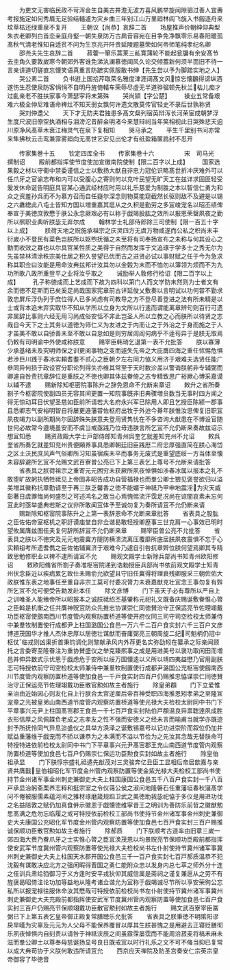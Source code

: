 <!-- { "loadSidebar": true } -->
　　为吏文无害临民政不苛浑金生自美古井澹无波方喜风鹏举旋闻隙驷过善人宜夀考报施定如何秀眉无足验结轖遽为灾乡曲三年别江山万里廻林闾飞旐入书劔逐舟来坟草枯还绿重泉不复开
　　王朝议【尚恭】哀辞二首
　　场屋推声价朝绅仰典型朱衣老卿列白首恋亲庭舟壑一朝失泉防万古扄音容宛在目争免净飘零乐易春阳暖孤髙秋气清老惟知自适贫不问为生京兆开阡贵延陵题墓荣如何帝师笔纯孝纪名卿
　　邵尧夫先生哀辞二首
　　菽藿一箪乐蒿莱三畆寛蒲轮不能起瓮牖有余安髙节去圭角久要敦嵗寒今朝郊外客谁免涕汍澜慕徳闻风久论交倾葢新何须半靣旧不待一言亲讲道切磋直忘懐笑语真重言防蹠实佩服敢书绅【先生尝以予为脚踏实地之人】
　　哭公素二首
　　负书逰上国拾芹取荣名雅度津涯阔髙文风惊忘懐飜得谤纵酒遂伤生忍使泉防客悁悁不自明丹旌倚輤车荣辱尽虚无半道骅骝顿先秋兰枯儿痴才过齓亲老不胜扶家事今萧瑟寜将未第殊
　　哭尚頴【字公楚】
　　操业五常备艰难六极全仲尼难语命禆灶不知天弱女飘何许遗文散莫传官轻史不录后世孰称贤
　　哭刘仲邍父
　　天下才无防夫君独患多髙文粲列宿英辩泻长河荣宦成朝梦浮生度尺波旧僚空执酒相与泪滂沱昔醉金明渚今来慧辩祠当年笑相视此日哭殊悲天逈川原净风髙草木衰江梅灵气在泉下复相知
　　哭马承之
　　平生千里别书问亦常来隼拂秋云击鸾兼霏雾廻向无髙世艺安见出伦才有纸盈箱箧扃封不忍开












　　传家集巻十五
　　钦定四库全书
　　传家集巻十六　　　　　宋　司马光　撰制诏
　　殿前都指挥使节度使加宣徽南院使制【限二百字以上成】
　　国家选果毅之材以守衞中禁委谨信之士以敷扬大猷自非忠力冠伦识略髙世折冲厌难外可以任爪牙之官谕志布和内可以受腹心之寄则何以克叶民望无旷天工在兹详求固匪轻受爰发休命诞告明庭具官某心通武经材应时用以礼乐慈爱为制胜之本以智信仁勇为和众之资羞孙呉而不为慕方召而自任嶷尔深念则物莫能窥截然长驱则敌不及避是以锡之六纛緫此八屯士皆知方国以増重嘉其扈从之久积是勤劳之多冝峻宠名以昭丕绩俾奉宣于美徳庶敦懋于肤公永念厥艰必有以称于戯竭股肱之效所以报恩荣罄夙夜之勤所以熈职业典听朕毖无弃尔成
　　翰林学士礼部侍郎除三司使制【限一百五十字以上成】
　　朕荷天地之贶施承祖宗之庆灵四方无虞万物咸遂而公私之积尚未丰衍嵗小不登民有菜色岂朕所以妪煦抚循之未至将有司奉扬宣布之未称与何其设心之勤而收效之寡也以尔具官某性质之美得于自然而发挥于文追琢于学多士之秀无尔为先虽禁林清涂秩宗美仕居之积久誉望已优而古之进贤必试以事财赋之任于今为急求称其职佥曰汝能是用命汝典兹邦计汝其勿以金糓为末而不恤勿以簿领为烦而不为九功所歌八政所重登平之业将汝乎取之
　　诫励举人敦修行检诏【限二百字以上成】
　　孔子称徳成而上艺成而下故为四科以第门人而文学防末然则为士者文有余而徳不足斯而已矣奚足尚哉国家宪章前古详延俊乂敷奏以言明试以功何甞不勤求敦忠屏斥浮伪列于庶位得人已多尚虑有司教导之方不登尽善登进之法有所未精是以士或背本追末弃实取华不知从学所以立身为文所以行逺而谓能离章辨句则百行可遗非属辞比事则六经无用习尚成俗安恬不非此岂圣人所以立教之心而朕所以待贤之志哉自今天下之士其务以道徳为师仁义为友进之于内而让之于外治之于身而施之于人才虽美不敢以自骄善未至不敢以自怠如是则穷居闾阎何病乎不逹苟异于是朕无取焉仍敕有司明谕中外使咸称朕意
　　赐宰臣韩琦乞退第一表不允批答
　　朕以寡薄少承基绪未及究明师保之训更阅事物之变而遽失先帝之大庇膺四海之重任怵惕危惧若渉巨川践于春冰实頼耆耋不贰心之臣朝夕左右同力恊义用济于艰难夫选贤任能广叅同异何损于政设官分职论列得失亦维其常至于天时数沴盖以警诲朕躬非专辅弼而卿遽自咎责抗章辞位是重朕之不徳也卿其体兹眷倚之志专精致思广裕厥心博采嘉谟以辅不逮
　　赐新除知枢密院事陈升之辞免恩命不允断来章诏
　　敕升之省所奏劄子今枢密院使副四员无容其间更置一知院事旣非旧典骤増贠数当无事时四方闻之得无惊动耳目伏望圣慈如臣前所请若大名府永兴军已除用人即且乞授臣陈颍一郡事且悉卿志气安裕明智自将屡更邉藩甞佐枢府出牧于外迨今朞年朕惟汝思俾复旧职冝夙夜竭力以副所期尚尔固辞殊失朕意夫登用贤隽忧在不多咨询大猷患在不博设官随世何必故常今邉境虽安而不虞当戒亟践乃位毋违朕言所乞冝不允仍断来奏故兹诏示想冝知悉
　　赐资政殿大学士戸部侍郎知青州呉奎乞就差知兖州不允诏
　　敕呉奎省所奏乞就差知兖州贵便頥养事具悉卿朝廷旧臣践厯二府忠厚强直简在朕心海岱之区土沃民庶风声气俗卿所习知虽宿疾未平而事务无废式是重望底绥一方当体至懐未容辞避所乞冝不允赐文武百寮曽公亮已下上第三表乞上尊号不允断来请批答
　　省表具之朕荷祖宗之重寄元元困穷未获厥所夙夜悼惧如渉春冰属以报本之礼不敢堕旷故躬执牺牲祗见上帝固非昭告成功自营福禄也而羣公卿士猥见褒誉欲归以溢美増其徽称抗章勤请至于再三朕乏馨香之徳不能媚于神祗乃甲申地震淫为灾天威彰著日虞罪悔尚何盛烈之可述鸿名之敢当心焉愧惕流汗霑足况尚在谅闇哀素未忘何冝此时亟举盛典若斯之议非所敢闻冝体予至诚勿复为奏所请冝不允仍断来请
　　赐新除知枢宻院事陈升之上第一表辞恩命不允断来章批答
　　省表具之股肱之臣佐佑帝室枢机之职訏谟庙堂自非佥谐曷敢轻授卿歴事三世克肩一心事效已明时望攸属膺兹图任夫复何辞所辞冝不允仍断来章
　　赐宰臣曽公亮不允批答
　　省表具之朕以不徳灾及元元地震冀方隄防横溃流离压覆靡所底居朕夙夜震惧不忘于心实頼祖考所遗耆儁之臣佐佑辅翼济于艰难今乃遽自引咎抗章辤位朕何望焉卿其专精致思勉修职业以禆不逮所请冝不允
　　赐观文殿学士新除兵部尚书知青州欧阳修诏
　　敕欧阳脩省所劄子奏准枢宻院递到诰勅授臣兵部尚书依前观文殿学士知青州伏念臣近以疾病累乞致仕未赐俞允欲望且守旧任冀得将理衰残卿服采三朝佐佑大政朕惟东表之地事任至重自非宗工莫可付委况膂力未衰嘉猷克壮冝念王事勿复有辤所乞冝不允可便受告勅发赴本任
　　除文彦博
　　门下虽天子必有尊所以严自上之训唯圣人能飨帝所以昭报本之诚朕祗绍丕基肇称元祀礼文既备庆赐诞敷眷惟心膂之臣斡是机衡之任共膺神贶冝防众先推忠协谋崇仁同徳賛治守正保运亮节佐理翊戴功臣枢宻使劔南西川节度管内观察防置桥道等使开府仪同三司守司空检校太师兼侍中兼羣牧制置使行成都尹上柱国潞国公食邑一万六千二百户食实封六千三百户文彦博道茂国华才推人杰体忠厚以居徳壮谋猷而奋庸弼亮三朝周旋二纪司魁柄仍冠中枢仗临戎则凶渠折首秉钧调化则黎献承风内外荐更名实弥劭矧在纂承之际亲闻顾托之言委寄至隆眷注为重协賛盛仪之举克臻熈事之成是用进美号以褒功取闲田而増邑并伸异数式示优恩于戯虑危于安所以绥万国懐逺以义所以靖四夷益懋乃官用副朕志可特授依前守司空检校太师兼侍中兼羣牧制置使行成都尹潞国公充枢宻使劔南西川节度管内观察防置桥道等使加食邑一千戸食实封四百户仍赐推忠恊谋崇仁同徳賛治守正保运亮节佐理翊戴功臣散官勲如故主者施行
　　除皇弟頵
　　门下立爱惟亲治由近始因心则友化自上行朕合太宫逆厘后帝百神受职四海推恩矧孝弟之至隆冝宠章之光被皇弟山南西道节度管内观察防置桥道等使光禄大夫检校太尉同中书门下平章事兴元尹上柱国髙宻郡王食邑一千七百戸食实封陆伯戸頵温良异禀聦逹夙成胜衣形信厚之风佩韘负老成之志孝友之性不强而安徳义之经未言而喻甫当就学亦既迹封予所抚怜同气异息迨盛仪之具举方涣泽之诞敷锡嘉号以记功进崇阶而叙位仍加井赋益重藩维于戯宠而不骄以谦恭为之本满而不溢以节俭为之先汝其念哉无替朕命可特授特进依前检校太尉同中书门下平章事兴元尹髙宻郡王充山南西道节度管内观察防置桥道等使加食邑七百户仍赐崇仁保运功臣勲食实封如故主者施行
　　除皇伯祖承显
　　门下朕惇宗盛礼祗遹先猷茂对三灵骏奔亿丑臣工显相后帝居歆嘉与亲贤共膺戬皇伯祖昭化军节度金州管内观察防置等使金紫光禄大夫检校工部尚书使持节金州诸军事金州刺史兼御史大夫上柱国康国公食邑五千八百户食实封一千八百戸承显治躬斋栗养志粹和挺宗室之令仪蔼公侯之淑问地隆磐石任重藩垣春秋寖髙学问不倦被服儒素蕴河间之雅材琢磨箴规蹈卫武之美徳助我毖祀恊于多仪是用进功伐之名益陪敦之赋仍加真食倂示徽恩于戯懐徳维寜昔王之明训为善防乐前哲之徽猷勉思髙满之危勿忘临履之戒可特授依前检校工部尚书使持节金州诸军事金州刺史兼御史大夫康国公充昭化军节度金州管内观察防置等使加食邑七百戸食实封三百户赐推诚保顺功臣散官勲如故主者施行
　　除郝质
　　门下朕顺考古道率由旧章三嵗一郊四海大赉乃眷爪牙之士实惟心膂之臣冝涣茂恩以均景贶亮节保顺功臣殿前都指挥使安武军节度冀州管内观察防置等使光禄大夫检校尚书左仆射使持节冀州诸军事冀州刺史兼御史大夫上柱国天水郡开国公食邑三千一百户食实封七百戸郝质温恭不犯沈毅有谋敢决应北方之强闲暇得晋国之勇仁能附众忠以发身内总七萃之师外分十连之任训兵肃给驺御习于义方逢时安平戎狄仰其威信属是斋祠之谨复兼扈从之劳不有旌襃曷昭倚注论功加等益地从隆考诸佥谐允为冝称于戯竭诚尽节所以享安荣徇公忘私所以报宠禄往服休命汝其懋哉可特授依前检校尚书左仆射使持节冀州诸军事冀州刺史兼御史大夫充殿前都指挥使安武军节度冀州管内观察防置等使加食邑七百户食实封三百户仍赐亮节保顺翊戴功臣散官勲封如故主者施行
　　赐文武百寮宰臣冨弼已下上第五表乞皇帝御正殿复常膳聴乐允批答
　　省表具之朕秉徳不明隂阳谬戾旱暵为灾辜及元元为人父母不能保养覆冒以厚其生朕甚愧之是用避去正寝贬膳彻乐夙夜悼惧内自刻责以请咎于神祗浃辰之间虽霡霂屡霑而不能周洽菽麦将槁禾麻未滋而羣公卿士以尊奉母慈诞扬显号良日既戒冝以时行礼乐之文不可不偹当抑已复常以成大典苟协于义朕何敢违所请冝允
　　西京应天禅院及防圣宫奏安仁宗英宗皇帝御容了毕徳音
